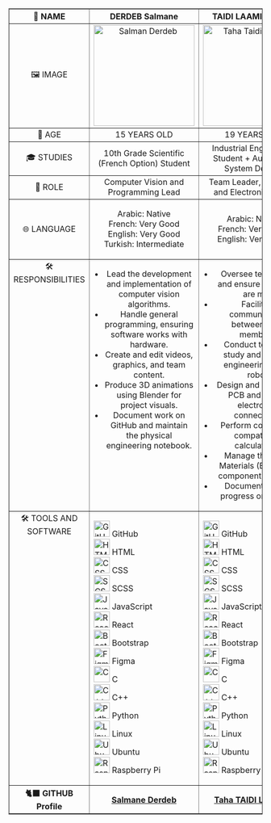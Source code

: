<table border="1" style="width: 100%; border-collapse: collapse;">
    <thead>
        <tr>
            <th style="text-align: center; vertical-align: middle; width: 25%;">👤 NAME</th>
            <th style="text-align: center; vertical-align: middle; width: 25%;">DERDEB Salmane</th>
            <th style="text-align: center; vertical-align: middle; width: 25%;">TAIDI LAAMIRI TAHA</th>
            <th style="text-align: center; vertical-align: middle; width: 25%;">TAIDI LAAMIRI MORTADA</th>
        </tr>
    </thead>
    <tbody>
        <tr>
            <td style="text-align: center; vertical-align: middle;">🖼️ IMAGE</td>
            <td style="text-align: center; vertical-align: middle;">
                <img src="https://github.com/user-attachments/assets/70c6ed95-7fce-4ee0-840e-6f5b5265e15e" width="200" alt="Salman Derdeb">
            </td>
            <td style="text-align: center; vertical-align: middle;">
                <img src="https://github.com/user-attachments/assets/23f7989c-80eb-4c4a-bd4e-48854502ae04" width="200" alt="Taha Taidi Laamiri">
            </td>
            <td style="text-align: center; vertical-align: middle;">
                <img src="https://github.com/user-attachments/assets/5c9d1a28-243c-4c6f-8052-82998c2a2ced" width="200" alt="Mortada Taidi Laamiri">
            </td>
        </tr>
        <tr>
            <td style="text-align: center; vertical-align: middle;">🔢 AGE</td>
            <td style="text-align: center; vertical-align: middle;">15 YEARS OLD</td>
            <td style="text-align: center; vertical-align: middle;">19 YEARS OLD</td>
            <td style="text-align: center; vertical-align: middle;">16 YEARS OLD</td>
        </tr>
        <tr>
            <td style="text-align: center; vertical-align: middle;">🎓 STUDIES</td>
            <td style="text-align: center; vertical-align: middle;">10th Grade Scientific (French Option) Student</td>
            <td style="text-align: center; vertical-align: middle;">Industrial Engineering Student + Automated System Degree</td>
            <td style="text-align: center; vertical-align: middle;">11th Grade Physics and Math (French Option) Student</td>
        </tr>
        <tr>
            <td style="text-align: center; vertical-align: middle;">🎯 ROLE</td>
            <td style="text-align: center; vertical-align: middle;">Computer Vision and Programming Lead</td>
            <td style="text-align: center; vertical-align: middle;">Team Leader, Electrical and Electronics Lead</td>
            <td style="text-align: center; vertical-align: middle;">Fabrication and Conception Lead</td>
        </tr>
        <tr>
            <td style="text-align: center; vertical-align: middle;">🌐 LANGUAGE</td>
            <td style="text-align: center; vertical-align: middle;">
                <ul style="list-style-type: none; padding-left: 0;">
                    <li>Arabic: Native</li>
                    <li>French: Very Good</li>
                    <li>English: Very Good</li>
                    <li>Turkish: Intermediate</li>
                </ul>
            </td>
            <td style="text-align: center; vertical-align: middle;">
                <ul style="list-style-type: none; padding-left: 0;">
                    <li>Arabic: Native</li>
                    <li>French: Very Good</li>
                    <li>English: Very Good</li>
                </ul>
            </td>
            <td style="text-align: center; vertical-align: middle;">
                <ul style="list-style-type: none; padding-left: 0;">
                    <li>Arabic: Native</li>
                    <li>French: Good</li>
                    <li>English: Beginner</li>
                </ul>
            </td>
        </tr>
        <tr>
            <td style="text-align: center; vertical-align: top;">🛠️ RESPONSIBILITIES</td>
            <td style="text-align: center; vertical-align: top;">
                <ul style="list-style-type: disc; padding-left: 20px;">
                    <li>Lead the development and implementation of computer vision algorithms.</li>
                    <li>Handle general programming, ensuring software works with hardware.</li>
                    <li>Create and edit videos, graphics, and team content.</li>
                    <li>Produce 3D animations using Blender for project visuals.</li>
                    <li>Document work on GitHub and maintain the physical engineering notebook.</li>
                </ul>
            </td>
            <td style="text-align: center; vertical-align: top;">
                <ul style="list-style-type: disc; padding-left: 20px;">
                    <li>Oversee team tasks and ensure deadlines are met.</li>
                    <li>Facilitate communication between team members.</li>
                    <li>Conduct technical study and oversee engineering of the robot.</li>
                    <li>Design and create the PCB and handle electronics connections.</li>
                    <li>Perform component compatibility calculations.</li>
                    <li>Manage the Bill of Materials (BOM) and component sourcing.</li>
                    <li>Document project progress on GitHub.</li>
                </ul>
            </td>
            <td style="text-align: center; vertical-align: top;">
                <ul style="list-style-type: disc; padding-left: 20px;">
                    <li>Take measurements for robot components.</li>
                    <li>Design and 3D print components.</li>
                    <li>Lead robot assembly and manage mechanical parts.</li>
                    <li>Test, iterate, and improve design versions.</li>
                    <li>Document work on GitHub.</li>
                </ul>
            </td>
        </tr>
        <tr>
            <td style="text-align: center; vertical-align: top;">🛠️ TOOLS AND SOFTWARE</td>
            <td style="text-align: left; vertical-align: top;">
                <ul style="list-style-type: none; padding-left: 0;">
                    <li><img src="https://skillicons.dev/icons?i=github" width="32" alt="GitHub"> GitHub</li>
                    <li><img src="https://skillicons.dev/icons?i=html" width="32" alt="HTML"> HTML</li>
                    <li><img src="https://skillicons.dev/icons?i=css" width="32" alt="CSS"> CSS</li>
                    <li><img src="https://skillicons.dev/icons?i=scss" width="32" alt="SCSS"> SCSS</li>
                    <li><img src="https://skillicons.dev/icons?i=js" width="32" alt="JavaScript"> JavaScript</li>
                    <li><img src="https://skillicons.dev/icons?i=react" width="32" alt="React"> React</li>
                    <li><img src="https://skillicons.dev/icons?i=bootstrap" width="32" alt="Bootstrap"> Bootstrap</li>
                    <li><img src="https://skillicons.dev/icons?i=figma" width="32" alt="Figma"> Figma</li>
                     <li><img src="https://skillicons.dev/icons?i=c" width="32" alt="C"> C</li>
                    <li><img src="https://skillicons.dev/icons?i=cpp" width="32" alt="C++"> C++</li>
                    <li><img src="https://skillicons.dev/icons?i=py" width="32" alt="Python"> Python</li>
                     <li><img src="https://skillicons.dev/icons?i=linux" width="32" alt="Linux"> Linux</li>
                    <li><img src="https://skillicons.dev/icons?i=ubuntu" width="32" alt="Ubuntu"> Ubuntu</li>
                    <li><img src="https://skillicons.dev/icons?i=raspberrypi" width="32" alt="Raspberry Pi"> Raspberry Pi</li>
                </ul>
            </td>
            <td style="text-align: left; vertical-align: top;">
                <ul style="list-style-type: none; padding-left: 0;">
                    <li><img src="https://skillicons.dev/icons?i=github" width="32" alt="GitHub"> GitHub</li>
                    <li><img src="https://skillicons.dev/icons?i=html" width="32" alt="HTML"> HTML</li>
                    <li><img src="https://skillicons.dev/icons?i=css" width="32" alt="CSS"> CSS</li>
                    <li><img src="https://skillicons.dev/icons?i=scss" width="32" alt="SCSS"> SCSS</li>
                    <li><img src="https://skillicons.dev/icons?i=js" width="32" alt="JavaScript"> JavaScript</li>
                    <li><img src="https://skillicons.dev/icons?i=react" width="32" alt="React"> React</li>
                    <li><img src="https://skillicons.dev/icons?i=bootstrap" width="32" alt="Bootstrap"> Bootstrap</li>
                    <li><img src="https://skillicons.dev/icons?i=figma" width="32" alt="Figma"> Figma</li>
                     <li><img src="https://skillicons.dev/icons?i=c" width="32" alt="C"> C</li>
                    <li><img src="https://skillicons.dev/icons?i=cpp" width="32" alt="C++"> C++</li>
                    <li><img src="https://skillicons.dev/icons?i=py" width="32" alt="Python"> Python</li>
                     <li><img src="https://skillicons.dev/icons?i=linux" width="32" alt="Linux"> Linux</li>
                    <li><img src="https://skillicons.dev/icons?i=ubuntu" width="32" alt="Ubuntu"> Ubuntu</li>
                    <li><img src="https://skillicons.dev/icons?i=raspberrypi" width="32" alt="Raspberry Pi"> Raspberry Pi</li>
                </ul>
            </td>
            <td style="text-align: left; vertical-align: top;">
                <ul style="list-style-type: none; padding-left: 0;">
                    <li><img src="https://skillicons.dev/icons?i=github" width="32" alt="GitHub"> GitHub</li>
                    <li><img src="https://skillicons.dev/icons?i=html" width="32" alt="HTML"> HTML</li>
                    <li><img src="https://skillicons.dev/icons?i=css" width="32" alt="CSS"> CSS</li>
                    <li><img src="https://skillicons.dev/icons?i=js" width="32" alt="JavaScript"> JavaScript</li>
                    <li><img src="https://skillicons.dev/icons?i=figma" width="32" alt="Figma"> Figma</li>
                    <li><img src="https://img.icons8.com/color/48/000000/blender-3d.png" width="32" alt="Blender"> Blender</li>
                    <li><img src="https://github.com/user-attachments/assets/3bd25fc1-e0b4-4359-a85d-52b0d4249014" width="32" alt="Creality Print"> Onshape</li>
                    <li><img src="https://github.com/user-attachments/assets/d12627fa-4115-4672-9df0-1b158f3b0dda" width="32" alt="Onshape"> creality print
                            <li>
                                <li>
                                    <li>
                                        <li>
                                            <li><li>
                                                <li>
                                                    <li>
                            <li>
                </ul>
            </td>
        </tr>
        <tr>
            <th style="text-align: center; vertical-align: middle; width: 25%;">🐈‍⬛ GITHUB Profile</th>
            <th style="text-align: center; vertical-align: middle; width: 25%;"><a href="https://github.com/salmane-derdeb">Salmane Derdeb</a></th>
            <th style="text-align: center; vertical-align: middle; width: 25%;"><a href="https://github.com/DexterTaha">Taha TAIDI LAAMIRI</a></th>
            <th style="text-align: center; vertical-align: middle; width: 25%;"><a href="https://github.com/taidimortada">Mortada TAIDI LAAMIRI</a></th>
        </tr>
    </tbody>
</table>
